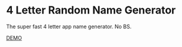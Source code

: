 # 4 Letter Random Name Generator 
The super fast 4 letter app name generator. No BS. 

[DEMO](http://rahulpatle101.github.io/App-Name-Generator/)
